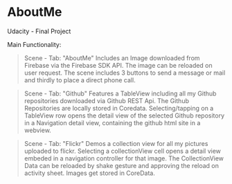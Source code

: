 # AboutMe
Udacity - Final Project

Main Functionality:

> Scene - Tab: "AboutMe"
Includes an Image downloaded from Firebase via the Firebase SDK API. The image can be reloaded on user request.
The scene includes 3 buttons to send a message or mail and thirdly to place a direct phone call.

> Scene - Tab: "Github"
Features a TableView including all my Github repositories downloaded via Github REST Api. The Github Repositories are locally stored in Coredata. Selecting/tapping on a TableView row opens the detail view of the selected Github repository in a Navigation detail view, containing the github html site in a webview.

> Scene - Tab: "Flickr"
Demos a collection view for all my pictures uploaded to flickr.
Selecting a collectionView cell opens a detail view embeded in a navigation controller for that image.
The CollectionView Data can be reloaded by shake gesture and approving the reload on activity sheet. 
Images get stored in CoreData.
